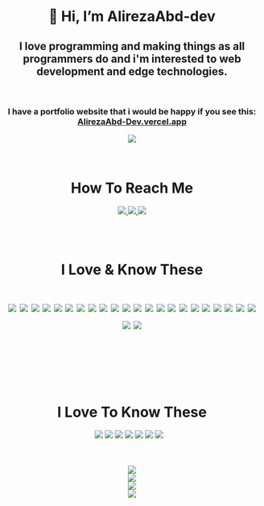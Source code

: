 <h1 align="center">👋 Hi, I’m AlirezaAbd-dev</h1>
<h2 align="center" style="text-align: center;">
I love programming and making things as all programmers do and i'm interested to web development and edge technologies.
</h2>
<br/>

<h3 align="center">I have a portfolio website that i would be happy if you see this: <br/><a href="https://AlirezaAbd-dev.vercel.app/">AlirezaAbd-Dev.vercel.app</a></h3>

<div align="center" width="50%" style="width:40%; margin: 0 auto;">
    <a href="https://www.coffeebede.com/alirezaabd-dev"><img class="img-fluid" src="https://coffeebede.ir/DashboardTemplateV2/app-assets/images/banner/default-yellow.svg" /></a>
</div>

<br/>
<br/>

<h1 align="center">How To Reach Me</h1>

<div align="center">
    <a href="https://instagram.com/alirezaabd.dev?igshid=ZGUzMzM3NWJiOQ==">
        <img src="https://img.shields.io/badge/Instagram-E4405F?style=for-the-badge&logo=instagram&logoColor=white">
    </a>
    <a href="https://twitter.com/AlirezaAbdDev?t=K1pmd9sno2zlZvZZQAEwBg&s=09">
        <img src="https://img.shields.io/badge/Twitter-1DA1F2?style=for-the-badge&logo=twitter&logoColor=white" >
    </a>
    <a href="https://www.linkedin.com/in/alireza-abedi-714280235">
        <img src="https://img.shields.io/badge/LinkedIn-0077B5?style=for-the-badge&logo=linkedin&logoColor=white" >
    </a>

</div>

<br/>
<br/>
<br/>

<h1 align="center">I Love & Know These<h1/>

<div align="center">
    <img src="https://img.shields.io/badge/HTML5-E34F26?style=for-the-badge&logo=html5&logoColor=white"/>
    <img src="https://img.shields.io/badge/CSS3-1572B6?style=for-the-badge&logo=css3&logoColor=white"/>
    <img src="https://img.shields.io/badge/JavaScript-323330?style=for-the-badge&logo=javascript&logoColor=F7DF1E"/>
    <img src="https://img.shields.io/badge/TypeScript-007ACC?style=for-the-badge&logo=typescript&logoColor=white"/>
    <img src="https://img.shields.io/badge/next.js-000000?style=for-the-badge&logo=nextdotjs&logoColor=white"/>
    <img src="https://img.shields.io/badge/React-20232A?style=for-the-badge&logo=react&logoColor=61DAFB"/>
    <img src="https://img.shields.io/badge/React_Native-20232A?style=for-the-badge&logo=react&logoColor=61DAFB"/>
    <img src="https://img.shields.io/badge/Express.js-000000?style=for-the-badge&logo=express&logoColor=white"/>
    <img src="https://img.shields.io/badge/Node.js-339933?style=for-the-badge&logo=nodedotjs&logoColor=white"/>
    <img src="https://img.shields.io/badge/JWT-000000?style=for-the-badge&logo=JSON%20web%20tokens&logoColor=white"/>
    <img src="https://img.shields.io/badge/Tailwind_CSS-38B2AC?style=for-the-badge&logo=tailwind-css&logoColor=white"/>
    <img src="https://img.shields.io/badge/Prisma-3982CE?style=for-the-badge&logo=Prisma&logoColor=white"/>
    <img src="https://img.shields.io/badge/Socket.io-010101?&style=for-the-badge&logo=Socket.io&logoColor=white"/>
    <img src="https://img.shields.io/badge/json-5E5C5C?style=for-the-badge&logo=json&logoColor=white"/>
    <img src="https://img.shields.io/badge/Expo-1B1F23?style=for-the-badge&logo=expo&logoColor=white"/>
    <img src="https://img.shields.io/badge/Material%20UI-007FFF?style=for-the-badge&logo=mui&logoColor=white"/>
    <img src="https://img.shields.io/badge/React_Query-FF4154?style=for-the-badge&logo=React_Query&logoColor=white"/>
    <img src="https://img.shields.io/badge/MongoDB-4EA94B?style=for-the-badge&logo=mongodb&logoColor=white" />
    <img src="https://img.shields.io/badge/PostgreSQL-316192?style=for-the-badge&logo=postgresql&logoColor=white" />
    <img src="https://img.shields.io/badge/redis-CC0000.svg?&style=for-the-badge&logo=redis&logoColor=white"/>
    <img src="https://img.shields.io/badge/Redux-593D88?style=for-the-badge&logo=redux&logoColor=white"/>
    <img src="https://img.shields.io/badge/Vite-B73BFE?style=for-the-badge&logo=vite&logoColor=FFD62E"/>
    <img src="https://img.shields.io/badge/GraphQl-E10098?style=for-the-badge&logo=graphql&logoColor=white"/>
    <img src="https://img.shields.io/badge/GIT-E44C30?style=for-the-badge&logo=git&logoColor=white"/>
</div>

<br/>
<br/>
<br/>

<h1 align="center">I Love To Know These</h1>
<div align="center">
    <img src="https://img.shields.io/badge/C%2B%2B-00599C?style=for-the-badge&logo=c%2B%2B&logoColor=white" />
    <img src="https://img.shields.io/badge/Dart-0175C2?style=for-the-badge&logo=dart&logoColor=white" />
    <img src="https://img.shields.io/badge/Kotlin-0095D5?&style=for-the-badge&logo=kotlin&logoColor=white" />
    <img src="https://img.shields.io/badge/Deno-464647?style=for-the-badge&logo=deno&logoColor=white" />
    <img src="https://img.shields.io/badge/Electron-2B2E3A?style=for-the-badge&logo=electron&logoColor=9FEAF9" />
    <img src="https://img.shields.io/badge/fastify-202020?style=for-the-badge&logo=fastify&logoColor=white" />
    <img src="	https://img.shields.io/badge/nestjs-E0234E?style=for-the-badge&logo=nestjs&logoColor=white" />
    <img src="" />
    <img src="" />
    <img src="" />
</div>

<br/>
<br/>
<br/>

<div align="center">
    <img src="https://github-profile-trophy.vercel.app/?username=AlirezaAbd-Dev&theme=dark" />
</div>

<div align="center">
    <img src="https://github-profile-summary-cards.vercel.app/api/cards/profile-details?username=AlirezaAbd-Dev&theme=dark" />
</div>

<div align="center">
    <img src="https://github-readme-stats-git-masterrstaa-rickstaa.vercel.app/api?username=AlirezaAbd-Dev&theme=dark" />
</div>

<div align="center">
    <img src="https://github-readme-stats.vercel.app/api/top-langs/?username=AlirezaAbd-Dev&theme=dark" />
</div>
